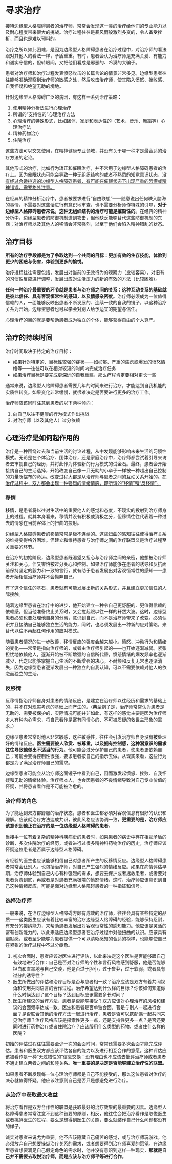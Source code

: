 # 寻求治疗

接待边缘型人格障碍患者的治疗师，常常会发现这一类的治疗给他们的专业能力以及耐心程度带来很大的挑战。治疗过程往往是暴风雨般激烈多变的，令人备受挫折，而且也是难以预料的。

治疗之所以如此困难，是因为边缘型人格障碍患者在治疗过程中，对治疗师的看法跟对其他人的看法一样，矛盾重重。有时，患者会认为治疗师是充满关爱、有能力和诚实守信的，但转眼间，又把他们看成是邪恶的、冷漠的大骗子。

患者对治疗师和治疗过程发表愤怒攻击的长篇言论的情景非常多见。边缘型患者往往能够准确观察到治疗师的敏感之处，然后攻击治疗师，使其陷入愤怒、挫败感、自我怀疑和绝望无助的境地。

针对边缘型人格障碍广泛的病因，有这样一系列治疗策略：

1. 使用精神分析法进行心理治疗
2. 所谓的“支持性的”心理治疗方法
3. 心理治疗的特殊形式，比如团体、家庭和表达性的（艺术、音乐、舞蹈等）心理治疗法
4. 精神药物治疗
5. 住院治疗

这些方法可以交叉使用，在精神健康专业领域，并没有关于哪一种才是最合适的治疗方法的定论。

其他形式的治疗，比如行为矫正和催眠治疗，并不常用于边缘型人格障碍患者的治疗上。因为催眠状态可能会导致一种无组织结构的或者不熟悉的知觉意识状态，<u>没有经过合适挑选的边缘型人格障碍患者，有可能在催眠状态下出现严重的恐慌或精神错误，需要格外注意。</u>

在经典的精神分析治疗中，患者被要求进行“自由联想”——随意说出任何映入脑海的事情，不需要对这些话进行有意识地审查，也不需要分析师作特殊的引导，**对于边缘型人格障碍患者来说，这种无组织结构的治疗可能是摧毁性的**。在经典的精神分析中，边缘型患者的防御机制遭到攻击，但他缺乏能够替代这些防御机制的东西；对治疗师以及其他人的移情会非常强烈，以至于他们会陷入精神错乱的状态。

## 治疗目标

**所有的治疗手段都是为了争取达到一个共同的目标：更加有效的生存技能，体验到更少的困惑与伤害，体验到更多的愉悦。**

治疗进程往往需要包括，发展出对当前的无效行为的观察力（比较容易），对旧有的习惯性反应进行调整，发展出应对生活压力的新的有效的方法（比较困难）。

**任何一种治疗最重要的环节就是患者与治疗师之间的关系：这种互动关系的基础就是彼此信任、具有客观恒常性的感知，以及情感亲密度**。治疗师必须成为一位值得信赖的人，一面能够反映出患者不断发展的、连续一致的自我的镜子，以这种治疗关系为开始，边缘型患者也可以学会对别人给予适宜的期望与信任。

心理治疗的目的就是要帮助患者成为独立的个体，能够获得自由的个人尊严。

## 治疗的持续时间

治疗时间取决于特定的治疗目标：

- 如果针对特定的、目标性较强的症状——如抑郁、严重的焦虑或爆发的愤怒情绪等——往往可以在相对较短的时间内完成治疗任务
- 如果治疗目标是要完成更深远的自我重建，那么疗程肯定要相对更长一些

通常来说，边缘型人格障碍患者需要几年的时间来进行治疗，才能达到自我机能的实质性转变。如果变化非常缓慢，就很难决定是否要进行更多的治疗工作。

治疗师应该同时注意到患者的以下两种倾向：

1. 向自己以往不健康的行为模式作出挑战
2. 对治疗师（以及其他人）过分依赖

## 心理治疗是如何起作用的

治疗是一种围绕过去和当前生活的讨论过程，从中发现能够影响未来生活的习惯性模式。无论是在个体治疗、团体治疗，还是家庭治疗中，治疗师都尝试着引导来访者去审视自己的经历，并将此作为体验新的行为模式的试金石。最终，患者会开始接纳自己的生活选择，开始改变自己像一只无助的小卒子一样被一种超出自己控制的力量所摆布的命运。改变过程大都是从治疗师与患者之间的互动关系开始的。<u>在治疗过程中，双方都会出现一种强烈的情绪情感，即所谓的“移情”和“反移情”。</u>

### 移情

移情，是患者将以往对生活中的重要他人的感觉和态度，不现实的投射到治疗师身上的过程。就其本身看来，移情并没有积极或消极之分，但移情往往代表着一种过去的情感在当前客体上的扭曲的投射。

边缘型人格障碍患者的移情常常是极不连续的。这些扭曲的感知往往使得治疗关系的维持变得格外困难。但建立和维持患者与治疗师之间的治疗联盟又是治疗过程至关重要的环节。

在治疗的初始阶段，边缘型患者既渴望又担心与治疗师之间的亲密，他想被治疗师关注和关心，但又害怕被过分关心和控制。如果治疗师能够在患者的诱导和反抗面前保持坚定的毅力和一致的言行，就有助于患者发展出对客观恒常性的感知——患者开始相信治疗师并不会抛弃自己。

有了这个信任的基石，患者就有可能发展出新的关系形式，并且建立更加信任的人际接触。

随着边缘型患者在治疗中的进步，他开始建立一种令自己更舒服的、更值得信赖的依赖感。但当他准备终止关系时，又会搅起跟以往一样的轩然大波。这时，边缘型患者必须也要处理他自身的分离，意识到自己，而不是治疗师带来了改变。必须认识并且接纳自己能够独立生活的能力，同时，也必须发展出一种新的应对策略，来替代以往不再起任何作用的应对模式。

随着患者情况的进一步改善，移情反应的强度会越来越小。愤怒、冲动行为和情绪的变化——常常是指向治疗师的，或者由治疗师引起的——也开始逐渐减弱。紧张担忧地依赖他人，逐渐开始被不断增强的自信所代替，愤怒情绪的爆发频率也逐渐减少，代之以能够掌握自己生活的不断增强的决心。不耐烦和反复无常也逐渐消失，因为边缘型患者逐渐发展出一种独立的自我认知，可以不需要依赖对他人的依恋而独立的生活。

### 反移情

反移情指治疗师自身对患者的情绪反应，是建立在治疗师以往经历和需求的基础上的，并不在对现实考虑的基础上而产生的。（典型例子是，治疗师常常认为患者是无助的、需要被保护的，实际情况可能并非如此，有这样的感觉主要是因为治疗师本人有种内心需求，将自己看作是富有同情心的、不可被质疑的救世主形象的需求。）

边缘型患者常常对他人非常敏感，这种敏感性，往往会引发治疗师自身没有被处理好的情绪反应。**医生需要被人欣赏、被尊重，以及拥有控制感，这种潜意识的需求往往导致他做出不适当的行为**。他可能会过分保护自己的患者，使患者更依赖自己；可能会变得控制性很强，要求患者按自己的指示去做。从现实来看，这些行为都是为了满足治疗师自己的需求。

边缘型患者可能会从治疗师这面镜子中看到自己，因而激发起愤怒、挫败、自我怀疑和无助的情绪体验。治疗师本人，也会因患者的不良情绪导致对自己专业价值的怀疑，并将患者看作是不可能被治愈的。

### 治疗师的角色

为了能达到双方都舒服的治疗状态，患者和医生都必须对客观信息有很好的认识和理解。应该就治疗方法达成共识，彼此风格应该协调一致，**更重要的是，治疗师应该意识到他正在治疗的是一位边缘型人格障碍的患者**。

当接手一位有着复杂的精神科疾病史的患者时，如果患者的病史中存在相互矛盾的诊断，多次住院治疗的经历，或者进行过很多精神科药物治疗的历史，治疗师应该怀疑这位患者是否属于边缘型人格障碍。

有经验的医生也应该能够相信自己对患者所产生的反移情反应。边缘型人格障碍患者常常会让别人，也包括治疗师，对自己产生强烈的情绪反应。如果在病情评估早期，治疗师体验到自己内心有种强烈的需求，想要去保护或者拯救患者，或者要对患者负责到底，再或者是对患者充满极端的愤怒情绪，这时，治疗师应该意识到自己这种情绪反应，可能是面对边缘型人格障碍患者的一种指征和信号。

### 选择治疗师

一般来说，在治疗边缘型人格障碍方颇有成效的治疗师，往往会具有某些特定的品质——这类医生应该有着比较丰富的治疗边缘型人格障碍的经验，能够保持忍耐，有充分的接纳能力，来帮助患者发展出对客观恒常性的感知能力。他应该是灵活的富有创新能力的，以此来适应边缘型患者在治疗过程中对他扭曲的认识。应该具有幽默感，或者至少能够为患者提供一个可以清晰感知的合适的榜样，也能够使自己在紧张的治疗过程中不过分疲惫。

1. 初次会面时，患者应该对医生进行评估，以此来决定这个医生是否能够跟自己有效地进行合作：自己是否对治疗师的个性和言行风格感到舒服，他是否能够坦白和直率地与自己交谈，他是否过于胆小，过于鲁莽，过于软弱，或者具有过分的诱导性？
2. 医生所做出的评估和治疗目标是否与患者相一致？治疗应该是双方有着共同视角和使用共同语言的合作过程。治疗希望达到什么样的目标？你该如何知道你什么时候达到了这个目标？达到目标应该需要多长时间？
3. 医生所建议的治疗方法，患者是否能够接受？双方应该对心理治疗的风格和建议的会面频率达成一致。医生和患者是否单独会面，著是与别人一起进行会面？是否联合其他的治疗方法一起进行治疗，患者是否可以携配偶一起共同来见治疗师？治疗风格应该是探索性更多一点，还是支持性更多一点？是否还要同时进行药物治疗或者住院治疗？应该服用什么类型的药物，或者住什么样的医院？

初始的评估过程往往需要至少一次的会面时间，常常还需要多次会面才能完成评估。患者和医生双方都应该评估各自的能力以及进行相互合作的意愿。这种评估应该被看作是一种“无过错性的”信息交换：没有理由也不应该去批评治疗师或者患者不通史建立两者之间的和睦关系。**唯一重要的是决定是否能够建立治疗性的联盟。**

如果患者不断发现每一位心理治疗师都是自己不能接受的，那么这位患者对治疗的决心就值得怀疑。他应该注意到自己是否只是想避免进行治疗。

### 从治疗中获取最大收益

将治疗看作是双方合作性的联盟是获取最好的治疗效果的最重要的因素。边缘型人格障碍患者常常注意不到这种首要的原则，相反，他往往会把治疗看作是取悦医生或者挑衅医生的过程，要么是想得到医生的关照，要么就装作自己什么问题都没有的样子。

诚实对患者来说尤为重要。他不应该隐藏自己痛苦的感觉，或与治疗师玩游戏。他必须放弃自己想要操纵治疗关系的需求，或者想要得到治疗师喜爱的愿望。在边缘型患者想要满足自己假定角色的需求时，他并没有意识到这样一种现实，**那就是自己并不需要去取悦治疗师，而是应该与治疗师平等进行合作**。


